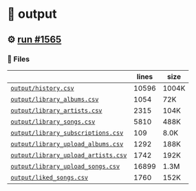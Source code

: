 # 📝  output 

## ⚙️ [run #1565](https://github.com/jwenerd/ytm-dl/actions/runs/9679934395)

### 📁 Files

|                                                                         |lines|size |
|-------------------------------------------------------------------------|-----|-----|
|[`output/history.csv` ](output/history.csv)                              |10596|1004K|
|[`output/library_albums.csv` ](output/library_albums.csv)                |1054 |72K  |
|[`output/library_artists.csv` ](output/library_artists.csv)              |2315 |104K |
|[`output/library_songs.csv` ](output/library_songs.csv)                  |5810 |488K |
|[`output/library_subscriptions.csv` ](output/library_subscriptions.csv)  |109  |8.0K |
|[`output/library_upload_albums.csv` ](output/library_upload_albums.csv)  |1292 |188K |
|[`output/library_upload_artists.csv` ](output/library_upload_artists.csv)|1742 |192K |
|[`output/library_upload_songs.csv` ](output/library_upload_songs.csv)    |16899|1.3M |
|[`output/liked_songs.csv` ](output/liked_songs.csv)                      |1760 |152K |